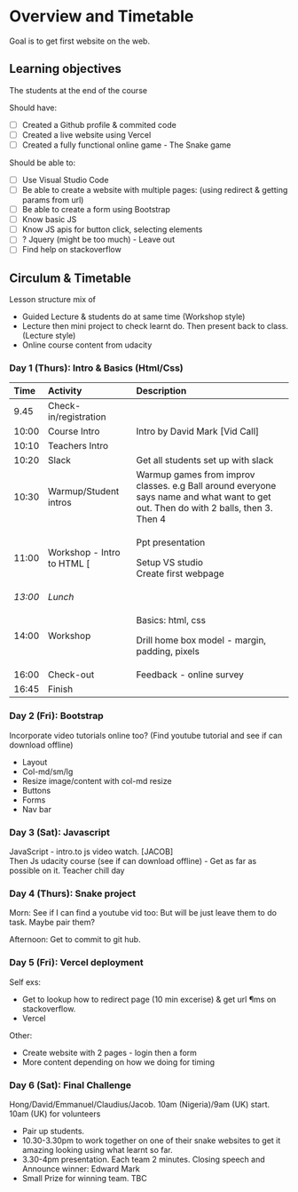# Overview and Timetable

Goal is to get first website on the web.

## Learning objectives

The students at the end of the course

Should have:

* [ ] Created a Github profile & commited code
* [ ] Created a live website using Vercel
* [ ] Created a fully functional online game - The Snake game

Should be able to:

* [ ] Use Visual Studio Code
* [ ] Be able to create a website with multiple pages: \(using redirect & getting params from url\)
* [ ] Be able to create a form using Bootstrap
* [ ] Know basic JS
* [ ] Know JS apis for button click, selecting elements
* [ ] ? Jquery \(might be too much\) - Leave out
* [ ] Find help on stackoverflow

## Circulum & Timetable

Lesson structure mix of

* Guided Lecture & students do at same time \(Workshop style\)
* Lecture then mini project to check learnt do. Then present back to class. \(Lecture style\)
* Online course content from udacity

### Day 1 \(Thurs\): Intro & Basics \(Html/Css\)

<table>
  <thead>
    <tr>
      <th style="text-align:left">Time</th>
      <th style="text-align:left">Activity</th>
      <th style="text-align:left">Description</th>
    </tr>
  </thead>
  <tbody>
    <tr>
      <td style="text-align:left">9.45</td>
      <td style="text-align:left">Check-in/registration</td>
      <td style="text-align:left"></td>
    </tr>
    <tr>
      <td style="text-align:left">10:00</td>
      <td style="text-align:left">Course Intro</td>
      <td style="text-align:left">Intro by David Mark [Vid Call]</td>
    </tr>
    <tr>
      <td style="text-align:left">10:10</td>
      <td style="text-align:left">Teachers Intro</td>
      <td style="text-align:left"></td>
    </tr>
    <tr>
      <td style="text-align:left">10:20</td>
      <td style="text-align:left">Slack</td>
      <td style="text-align:left">Get all students set up with slack</td>
    </tr>
    <tr>
      <td style="text-align:left">10:30</td>
      <td style="text-align:left">Warmup/Student intros</td>
      <td style="text-align:left">Warmup games from improv classes. e.g Ball around everyone says name and
        what want to get out. Then do with 2 balls, then 3. Then 4</td>
    </tr>
    <tr>
      <td style="text-align:left">11:00</td>
      <td style="text-align:left">Workshop - Intro to HTML [</td>
      <td style="text-align:left">
        <p>Ppt presentation</p>
        <p>Setup VS studio
          <br />Create first webpage</p>
      </td>
    </tr>
    <tr>
      <td style="text-align:left"><em>13:00</em>
      </td>
      <td style="text-align:left"><em>Lunch</em>
      </td>
      <td style="text-align:left"></td>
    </tr>
    <tr>
      <td style="text-align:left">14:00</td>
      <td style="text-align:left">Workshop</td>
      <td style="text-align:left">
        <p>Basics: html, css</p>
        <p>Drill home box model - margin, padding, pixels</p>
      </td>
    </tr>
    <tr>
      <td style="text-align:left">16:00</td>
      <td style="text-align:left">Check-out</td>
      <td style="text-align:left">Feedback - online survey</td>
    </tr>
    <tr>
      <td style="text-align:left">16:45</td>
      <td style="text-align:left">Finish</td>
      <td style="text-align:left"></td>
    </tr>
  </tbody>
</table>

### Day 2 \(Fri\): Bootstrap

Incorporate video tutorials online too? \(Find youtube tutorial and see if can download offline\)

* Layout
* Col-md/sm/lg
* Resize image/content with col-md resize
* Buttons
* Forms
* Nav bar

### Day 3 \(Sat\): Javascript

JavaScript - intro.to js video watch. \[JACOB\]  
Then Js udacity course \(see if can download offline\) - Get as far as possible on it. Teacher chill day

### Day 4 \(Thurs\): Snake project

Morn: See if I can find a youtube vid too: But will be just leave them to do task. Maybe pair them?

Afternoon: Get to commit to git hub.

### Day 5 \(Fri\): Vercel deployment

Self exs:

* Get to lookup how to redirect page \(10 min excerise\) & get url ¶ms  on stackoverflow.  
* Vercel

Other:

* Create website with 2 pages - login then a form
* More content depending on how we doing for timing  

### Day 6 \(Sat\): Final Challenge

Hong/David/Emmanuel/Claudius/Jacob. 10am \(Nigeria\)/9am \(UK\) start. 10am \(UK\) for volunteers

* Pair up students.  
* 10.30-3.30pm to work together on one of their snake websites to get it amazing looking using what learnt so far.  
* 3.30-4pm presentation. Each team 2 minutes. Closing speech and Announce winner: Edward Mark  
* Small Prize for winning team. TBC  


